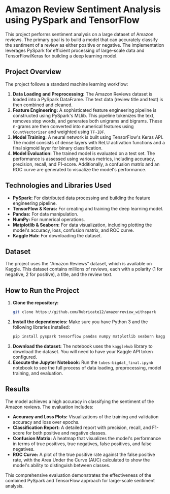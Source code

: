# Amazon Review Sentiment Analysis using PySpark and TensorFlow

This project performs sentiment analysis on a large dataset of Amazon reviews. The primary goal is to build a model that can accurately classify the sentiment of a review as either positive or negative. The implementation leverages PySpark for efficient processing of large-scale data and TensorFlow/Keras for building a deep learning model.

## Project Overview

The project follows a standard machine learning workflow:

1.  **Data Loading and Preprocessing:** The Amazon Reviews dataset is loaded into a PySpark DataFrame. The text data (review title and text) is then combined and cleaned.
2.  **Feature Engineering:** A sophisticated feature engineering pipeline is constructed using PySpark's MLlib. This pipeline tokenizes the text, removes stop words, and generates both unigrams and bigrams. These n-grams are then converted into numerical features using `CountVectorizer` and weighted using `TF-IDF`.
3.  **Model Training:** A neural network is built using TensorFlow's Keras API. The model consists of dense layers with ReLU activation functions and a final sigmoid layer for binary classification.
4.  **Model Evaluation:** The trained model is evaluated on a test set. The performance is assessed using various metrics, including accuracy, precision, recall, and F1-score. Additionally, a confusion matrix and an ROC curve are generated to visualize the model's performance.

## Technologies and Libraries Used

* **PySpark:** For distributed data processing and building the feature engineering pipeline.
* **TensorFlow & Keras:** For creating and training the deep learning model.
* **Pandas:** For data manipulation.
* **NumPy:** For numerical operations.
* **Matplotlib & Seaborn:** For data visualization, including plotting the model's accuracy, loss, confusion matrix, and ROC curve.
* **Kaggle Hub:** For downloading the dataset.

## Dataset

The project uses the "Amazon Reviews" dataset, which is available on Kaggle. This dataset contains millions of reviews, each with a polarity (1 for negative, 2 for positive), a title, and the review text.

## How to Run the Project

1.  **Clone the repository:**
    ```bash
    git clone https://github.com/Rubricate12/amazonreview_withspark
    ```
2.  **Install the dependencies:**
    Make sure you have Python 3 and the following libraries installed:
    ```bash
    pip install pyspark tensorflow pandas numpy matplotlib seaborn kaggle
    ```
3.  **Download the dataset:**
    The notebook uses the `kagglehub` library to download the dataset. You will need to have your Kaggle API token configured.
4.  **Execute the Jupyter Notebook:**
    Run the `tubes-bigdat_final.ipynb` notebook to see the full process of data loading, preprocessing, model training, and evaluation.

## Results

The model achieves a high accuracy in classifying the sentiment of the Amazon reviews. The evaluation includes:
* **Accuracy and Loss Plots:** Visualizations of the training and validation accuracy and loss over epochs.
* **Classification Report:** A detailed report with precision, recall, and F1-score for both positive and negative classes.
* **Confusion Matrix:** A heatmap that visualizes the model's performance in terms of true positives, true negatives, false positives, and false negatives.
* **ROC Curve:** A plot of the true positive rate against the false positive rate, with the Area Under the Curve (AUC) calculated to show the model's ability to distinguish between classes.

This comprehensive evaluation demonstrates the effectiveness of the combined PySpark and TensorFlow approach for large-scale sentiment analysis.
